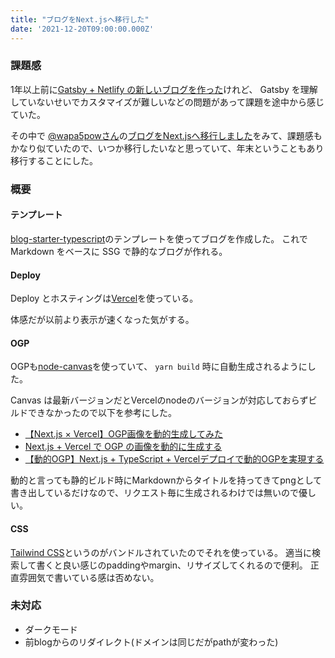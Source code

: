 ```yaml
---
title: "ブログをNext.jsへ移行した"
date: '2021-12-20T09:00:00.000Z'
---
```


### 課題感

1年以上前に[Gatsby + Netlify の新しいブログを作った](start-new-blog)けれど、
Gatsby を理解していないせいでカスタマイズが難しいなどの問題があって課題を途中から感じていた。

その中で [@wapa5powさん](https://twitter.com/wapa5pow)の[ブログをNext.jsへ移行しました](https://wapa5pow.com/posts/2021-03-02--blog-by-nextjs)をみて、課題感もかなり似ていたので、いつか移行したいなと思っていて、年末ということもあり移行することにした。

### 概要


#### テンプレート

[blog-starter-typescript](https://github.com/vercel/next.js/tree/canary/examples/blog-starter-typescript)のテンプレートを使ってブログを作成した。
これで Markdown をベースに SSG で静的なブログが作れる。

#### Deploy

Deploy とホスティングは[Vercel](https://vercel.com/dashboard)を使っている。

体感だが以前より表示が速くなった気がする。

#### OGP

OGPも[node-canvas](https://github.com/Automattic/node-canvas)を使っていて、 `yarn build` 時に自動生成されるようにした。

Canvas は最新バージョンだとVercelのnodeのバージョンが対応しておらずビルドできなかったので以下を参考にした。

- [【Next.js × Vercel】OGP画像を動的生成してみた](https://ji23-dev.com/blogs/nextjs-ogp)
- [Next.js + Vercel で OGP の画像を動的に生成する](https://zenn.dev/tiwu_dev/articles/68d58d4ab710af)
- [【動的OGP】Next.js + TypeScript + Vercelデプロイで動的OGPを実現する](https://qiita.com/yuikoito/items/619120c592d99f9d3053)

動的と言っても静的ビルド時にMarkdownからタイトルを持ってきてpngとして書き出しているだけなので、リクエスト毎に生成されるわけでは無いので優しい。

#### CSS

[Tailwind CSS](https://tailwindcss.com)というのがバンドルされていたのでそれを使っている。
適当に検索して書くと良い感じのpaddingやmargin、リサイズしてくれるので便利。
正直雰囲気で書いている感は否めない。

### 未対応

- ダークモード
- 前blogからのリダイレクト(ドメインは同じだがpathが変わった)